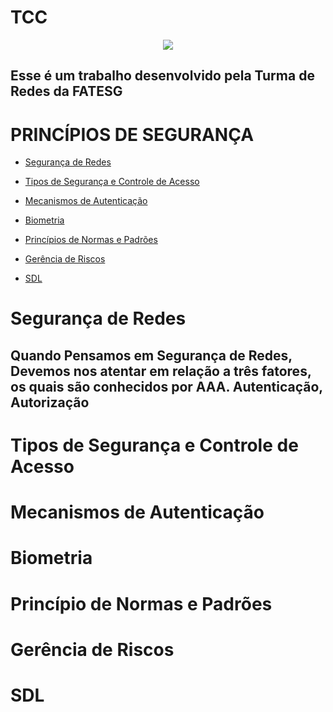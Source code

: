 <h1>TCC</h1>
<p align="center">
<img src="https://ead.fieg.com.br/pluginfile.php/1/theme_moove/logo/1676653367/logoSesiSenai%20%281%29.png">
</p>
<p align="center">
<h2>Esse é um trabalho desenvolvido pela Turma de Redes da FATESG</h2>

# PRINCÍPIOS DE SEGURANÇA

- [Segurança de Redes](https://github.com/Patolinoomago/TCC/blob/main#Segurança-de-Redes)

- [Tipos de Segurança e Controle de Acesso](https://github.com/Patolinoomago/TCC/blob/main#Tipos-de-Segurança-e-Controle-de-Acesso)

- [Mecanismos de Autenticação](https://github.com/Patolinoomago/TCC/blob/main#Mecanismos-de-Autenticação)

- [Biometria](https://github.com/Patolinoomago/TCC/blob/main#Biometria)

- [Princípios de Normas e Padrões](https://github.com/Patolinoomago/TCC/blob/main#Princípios-de-Normas-e-Padrões)

- [Gerência de Riscos](https://github.com/Patolinoomago/TCC/blob/main#Gerência-de-Riscos)

- [SDL](https://github.com/Patolinoomago/TCC/blob/main#SDL)

# Segurança de Redes

<h2>Quando Pensamos em Segurança de Redes, Devemos nos atentar em relação a três fatores, os quais são conhecidos por AAA. Autenticação, Autorização</h2>

# Tipos de Segurança e Controle de Acesso

# Mecanismos de Autenticação

# Biometria

# Princípio de Normas e Padrões

# Gerência de Riscos

# SDL
